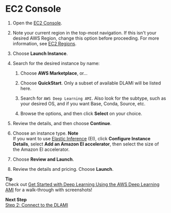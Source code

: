 # EC2 Console<a name="launch-from-console"></a>

1. Open the [EC2 Console](https://console.aws.amazon.com/ec2)\.

1. Note your current region in the top\-most navigation\. If this isn't your desired AWS Region, change this option before proceeding\. For more information, see [EC2 Regions](http://docs.aws.amazon.com/general/latest/gr/rande.html#ec2_region)\.

1. Choose **Launch Instance**\.

1. Search for the desired instance by name:

   1. Choose **AWS Marketplace**, or\.\.\.

   1. Choose **QuickStart**\. Only a subset of available DLAMI will be listed here\. 

   1. Search for `AWS Deep Learning AMI`\. Also look for the subtype, such as your desired OS, and if you want Base, Conda, Source, etc\.

   1. Browse the options, and then click **Select** on your choice\.

1. Review the details, and then choose **Continue**\.

1. Choose an instance type\.
**Note**  
If you want to use [Elastic Inference](http://docs.aws.amazon.com/AWSEC2/latest/UserGuide/elastic-inference.html) \(EI\), click **Configure Instance Details**, select **Add an Amazon EI accelerator**, then select the size of the Amazon EI accelerator\.

1. Choose **Review and Launch**\.

1. Review the details and pricing\. Choose **Launch**\.

**Tip**  
Check out [Get Started with Deep Learning Using the AWS Deep Learning AMI](https://aws.amazon.com/blogs/ai/get-started-with-deep-learning-using-the-aws-deep-learning-ami/) for a walk\-through with screenshots\!

**Next Step**  
[Step 2: Connect to the DLAMI](launch-config-connect.md)